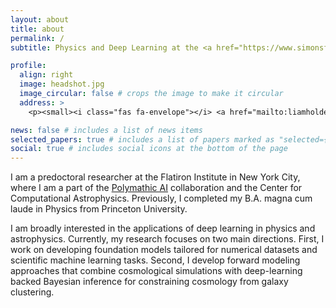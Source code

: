 ```yaml
---
layout: about
title: about
permalink: /
subtitle: Physics and Deep Learning at the <a href="https://www.simonsfoundation.org/flatiron/">Flatiron Institute</a>

profile:
  align: right
  image: headshot.jpg
  image_circular: false # crops the image to make it circular
  address: >
    <p><small><i class="fas fa-envelope"></i> <a href="mailto:liamholdenparker@gmail.com">liamholdenparker@gmail.com</a></small></p>

news: false # includes a list of news items
selected_papers: true # includes a list of papers marked as "selected={true}"
social: true # includes social icons at the bottom of the page
---
```


I am a predoctoral researcher at the Flatiron Institute in New York City, where I am a part of the <a href="https://polymathic-ai.org">Polymathic AI</a> collaboration and the Center for Computational Astrophysics. Previously, I completed my B.A. magna cum laude in Physics from Princeton University. 

I am broadly interested in the applications of deep learning in physics and astrophysics. Currently, my research focuses on two main directions. First, I work on developing foundation models tailored for numerical datasets and scientific machine learning tasks. Second, I develop forward modeling approaches that combine cosmological simulations with deep-learning backed Bayesian inference for constraining cosmology from galaxy clustering.



